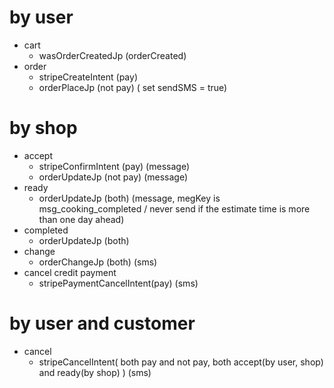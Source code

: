 # by user
- cart 
  - wasOrderCreatedJp (orderCreated)
- order
  - stripeCreateIntent  (pay)
  - orderPlaceJp (not pay)
  ( set sendSMS = true)

# by shop
- accept
  - stripeConfirmIntent (pay) (message)
  - orderUpdateJp (not pay) (message)
- ready  
  - orderUpdateJp (both) (message, megKey is msg_cooking_completed / never send if the estimate time is more than one day ahead)
- completed  
  - orderUpdateJp (both)
- change
  - orderChangeJp (both) (sms)
- cancel credit payment
  - stripePaymentCancelIntent(pay) (sms)

# by user and customer
- cancel
  - stripeCancelIntent( both pay and not pay, both accept(by user, shop) and ready(by shop) ) (sms)

